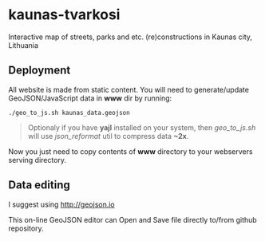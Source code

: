 # kaunas-tvarkosi
Interactive map of streets, parks and etc. (re)constructions in Kaunas city, Lithuania

## Deployment
All website is made from static content.
You will need to generate/update GeoJSON/JavaScript data in **www** dir by running:

    ./geo_to_js.sh kaunas_data.geojson

> Optionaly if you have **yajl** installed on your system, then *geo_to_js.sh* will use *json_reformat* util to compress data **~2x**.

Now you just need to copy contents of **www** directory to your webservers serving directory.

## Data editing
I suggest using http://geojson.io

This on-line GeoJSON editor can Open and Save file directly to/from github repository.
